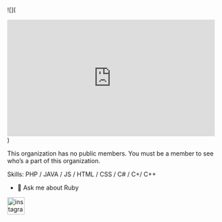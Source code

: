 ![](<div style="width:480px"><iframe allow="fullscreen" frameBorder="0" height="270" src="https://giphy.com/embed/JCoXE97wyVYzw588dl/video" width="480"></iframe></div>)

This organization has no public members. You must be a member to see who’s a part of this organization.

Skills: PHP /  JAVA / JS / HTML / CSS / C# / C+/ C++

- 💬 Ask me about Ruby 


[<img src='https://giphy.com/clips/southpark-south-park-episode-14-season-12-VMcIAuzJQFmhsysO4F' alt='instagram' height='40'>](https://www.instagram.com/ardamelhs/)  

